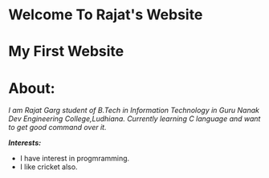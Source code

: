 # Welcome To Rajat's Website
# My First Website
# About:
*I am Rajat Garg student of B.Tech in Information Technology in Guru Nanak Dev Engineering College,Ludhiana.
Currently learning C language and want to get good command over it.*

***Interests:***
- I have interest in progmramming.
- I like cricket also.
